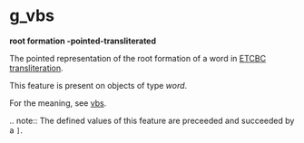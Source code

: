 # g_vbs

**root formation -pointed-transliterated**


The pointed representation of the root formation of a word in
[ETCBC transliteration](https://shebanq.ancient-data.org/shebanq/static/docs/ETCBC4-transcription.pdf).

This feature is present on objects of type *word*.

For the meaning, see [vbs](vbs).

.. note::
    The defined values of this feature are preceeded and succeeded by a `]`.


